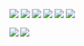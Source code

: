 [![](https://img.shields.io/badge/OS-Linux-informational?style=flat&logo=linux&logoColor=white&color=F0B90D)](https://www.linux.org/)
[![](https://img.shields.io/badge/Distro-OpenSUSE-informational?style=flat&logo=openSUSE&logoColor=white&color=3BA7E0)](https://neon.kde.org)
[![](https://img.shields.io/badge/Device-Zyphrus_GX502-informational?style=flat&logo=asus&logoColor=white&color=A71C1E)](https://pcpartpicker.com/b/hcdXsY)
[![](https://img.shields.io/discord/714146134909648899?label=Discord&message=online?style=flat&logo=discord&logoColor=white&color=6F85D4)](https://discord.gg/tpSr3vP)
[![](https://img.shields.io/badge/Nintendo-Gamecube-informational?style=flat&logo=nintendo-gamecube&logoColor=white&color=6258A4)](https://www.youtube.com/watch?v=sdqm9AVtfV8)
[![](https://img.shields.io/badge/Hotel-Trivago-informational?style=flat&logo=tui&logoColor=white&color=F48F00)](https://www.youtube.com/watch?v=dQw4w9WgXcQ)

<a href="https://github.com/anuraghazra/github-readme-stats">
  <img align="left" src="https://github-readme-stats.vercel.app/api?username=SushyDev&show_icons=true&theme=gruvbox" />
</a>
<a href="https://github.com/anuraghazra/convoychat">
  <img align="left" src="https://github-readme-stats.vercel.app/api/top-langs/?username=SushyDev&theme=gruvbox" />
</a>
